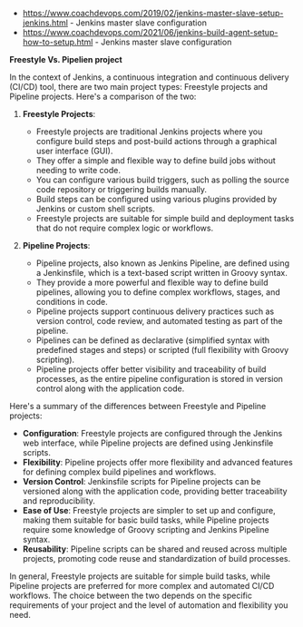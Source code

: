 - https://www.coachdevops.com/2019/02/jenkins-master-slave-setup-jenkins.html - Jenkins master slave configuration
- https://www.coachdevops.com/2021/06/jenkins-build-agent-setup-how-to-setup.html - Jenkins master slave configuration




**Freestyle Vs. Pipelien project**

In the context of Jenkins, a continuous integration and continuous delivery (CI/CD) tool, there are two main project types: Freestyle projects and Pipeline projects. Here's a comparison of the two:

1. **Freestyle Projects**:
   - Freestyle projects are traditional Jenkins projects where you configure build steps and post-build actions through a graphical user interface (GUI).
   - They offer a simple and flexible way to define build jobs without needing to write code.
   - You can configure various build triggers, such as polling the source code repository or triggering builds manually.
   - Build steps can be configured using various plugins provided by Jenkins or custom shell scripts.
   - Freestyle projects are suitable for simple build and deployment tasks that do not require complex logic or workflows.

2. **Pipeline Projects**:
   - Pipeline projects, also known as Jenkins Pipeline, are defined using a Jenkinsfile, which is a text-based script written in Groovy syntax.
   - They provide a more powerful and flexible way to define build pipelines, allowing you to define complex workflows, stages, and conditions in code.
   - Pipeline projects support continuous delivery practices such as version control, code review, and automated testing as part of the pipeline.
   - Pipelines can be defined as declarative (simplified syntax with predefined stages and steps) or scripted (full flexibility with Groovy scripting).
   - Pipeline projects offer better visibility and traceability of build processes, as the entire pipeline configuration is stored in version control along with the application code.

Here's a summary of the differences between Freestyle and Pipeline projects:

- **Configuration**: Freestyle projects are configured through the Jenkins web interface, while Pipeline projects are defined using Jenkinsfile scripts.
- **Flexibility**: Pipeline projects offer more flexibility and advanced features for defining complex build pipelines and workflows.
- **Version Control**: Jenkinsfile scripts for Pipeline projects can be versioned along with the application code, providing better traceability and reproducibility.
- **Ease of Use**: Freestyle projects are simpler to set up and configure, making them suitable for basic build tasks, while Pipeline projects require some knowledge of Groovy scripting and Jenkins Pipeline syntax.
- **Reusability**: Pipeline scripts can be shared and reused across multiple projects, promoting code reuse and standardization of build processes.

In general, Freestyle projects are suitable for simple build tasks, while Pipeline projects are preferred for more complex and automated CI/CD workflows. The choice between the two depends on the specific requirements of your project and the level of automation and flexibility you need.

